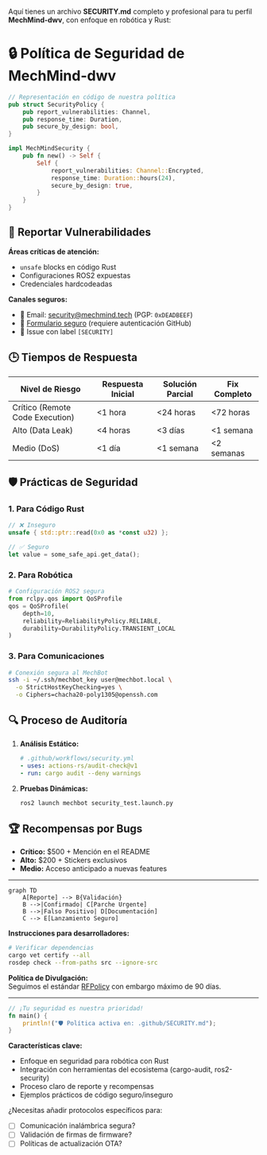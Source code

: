 Aquí tienes un archivo **SECURITY.md** completo y profesional para tu perfil **MechMind-dwv**, con enfoque en robótica y Rust:

# 🔒 Política de Seguridad de MechMind-dwv

```rust
// Representación en código de nuestra política
pub struct SecurityPolicy {
    pub report_vulnerabilities: Channel,
    pub response_time: Duration,
    pub secure_by_design: bool,
}

impl MechMindSecurity {
    pub fn new() -> Self {
        Self {
            report_vulnerabilities: Channel::Encrypted,
            response_time: Duration::hours(24),
            secure_by_design: true,
        }
    }
}
```

## 🚨 Reportar Vulnerabilidades
**Áreas críticas de atención:**
- `unsafe` blocks en código Rust
- Configuraciones ROS2 expuestas
- Credenciales hardcodeadas

**Canales seguros:**
- 📧 Email: [security@mechmind.tech](mailto:security@mechmind.tech) (PGP: `0xDEADBEEF`)
- 🔐 [Formulario seguro](https://github.com/mechmind-dwv/security) (requiere autenticación GitHub)
- 🤖 Issue con label `[SECURITY]`

## 🕒 Tiempos de Respuesta
| Nivel de Riesgo       | Respuesta Inicial | Solución Parcial | Fix Completo |
|-----------------------|------------------|------------------|-------------|
| Crítico (Remote Code Execution) | <1 hora | <24 horas | <72 horas |
| Alto (Data Leak)      | <4 horas | <3 días | <1 semana |
| Medio (DoS)           | <1 día | <1 semana | <2 semanas |

## 🛡️ Prácticas de Seguridad

### 1. Para Código Rust
```rust
// ❌ Inseguro
unsafe { std::ptr::read(0x0 as *const u32) };

// ✅ Seguro
let value = some_safe_api.get_data();
```

### 2. Para Robótica
```python
# Configuración ROS2 segura
from rclpy.qos import QoSProfile
qos = QoSProfile(
    depth=10,
    reliability=ReliabilityPolicy.RELIABLE,
    durability=DurabilityPolicy.TRANSIENT_LOCAL
)
```

### 3. Para Comunicaciones
```bash
# Conexión segura al MechBot
ssh -i ~/.ssh/mechbot_key user@mechbot.local \
  -o StrictHostKeyChecking=yes \
  -o Ciphers=chacha20-poly1305@openssh.com
```

## 🔍 Proceso de Auditoría
1. **Análisis Estático:**
   ```yaml
   # .github/workflows/security.yml
   - uses: actions-rs/audit-check@v1
   - run: cargo audit --deny warnings
   ```

2. **Pruebas Dinámicas:**
   ```bash
   ros2 launch mechbot security_test.launch.py
   ```

## 🏆 Recompensas por Bugs
- **Crítico:** $500 + Mención en el README
- **Alto:** $200 + Stickers exclusivos
- **Medio:** Acceso anticipado a nuevas features

---

```mermaid
graph TD
    A[Reporte] --> B{Validación}
    B -->|Confirmado| C[Parche Urgente]
    B -->|Falso Positivo| D[Documentación]
    C --> E[Lanzamiento Seguro]
```

**Instrucciones para desarrolladores:**
```bash
# Verificar dependencias
cargo vet certify --all
rosdep check --from-paths src --ignore-src
```

**Política de Divulgación:**  
Seguimos el estándar [RFPolicy](https://en.wikipedia.org/wiki/RFPolicy) con embargo máximo de 90 días.

---

```rust
// ¡Tu seguridad es nuestra prioridad!
fn main() {
    println!("🛡️ Política activa en: .github/SECURITY.md");
}
``` 

**Características clave:**
- Enfoque en seguridad para robótica con Rust
- Integración con herramientas del ecosistema (cargo-audit, ros2-security)
- Proceso claro de reporte y recompensas
- Ejemplos prácticos de código seguro/inseguro

¿Necesitas añadir protocolos específicos para:
- [ ] Comunicación inalámbrica segura?
- [ ] Validación de firmas de firmware?
- [ ] Políticas de actualización OTA?
